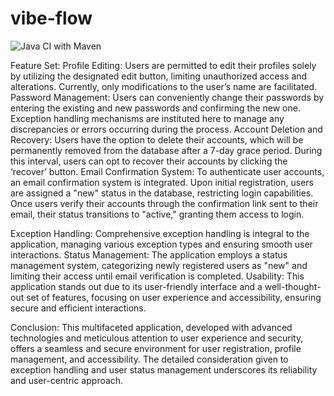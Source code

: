 # vibe-flow
![Java CI with Maven](https://github.com/oxygenxml-incubator/oxygen-account/workflows/Java%20CI%20with%20Maven/badge.svg)

  Feature Set: Profile Editing: Users are permitted to edit their profiles solely by utilizing the designated edit button, limiting unauthorized access and alterations. Currently, only modifications to the user’s name are facilitated. 
  Password Management: Users can conveniently change their passwords by entering the existing and new passwords and confirming the new one. Exception handling mechanisms are instituted here to manage any discrepancies or errors occurring during the process. 
  Account Deletion and Recovery: Users have the option to delete their accounts, which will be permanently removed from the database after a 7-day grace period. During this interval, users can opt to recover their accounts by clicking the ‘recover’ button. 
Email Confirmation System: To authenticate user accounts, an email confirmation system is integrated. Upon initial registration, users are assigned a "new" status in the database, restricting login capabilities. Once users verify their accounts through the confirmation link sent to their email, their status transitions to "active," granting them access to login.

  Exception Handling: Comprehensive exception handling is integral to the application, managing various exception types and ensuring smooth user interactions. 
  Status Management: The application employs a status management system, categorizing newly registered users as "new" and limiting their access until email verification is completed. 
  Usability: This application stands out due to its user-friendly interface and a well-thought-out set of features, focusing on user experience and accessibility, ensuring secure and efficient interactions.

  Conclusion: This multifaceted application, developed with advanced technologies and meticulous attention to user experience and security, offers a seamless and secure environment for user registration, profile management, and accessibility. The detailed consideration given to exception handling and user status management underscores its reliability and user-centric approach.

